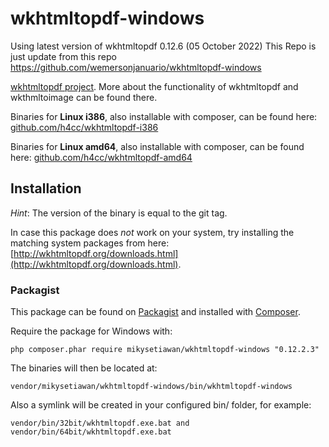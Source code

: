 wkhtmltopdf-windows
================
Using latest version of wkhtmltopdf 0.12.6 (05 October 2022)
This Repo is just update from this repo https://github.com/wemersonjanuario/wkhtmltopdf-windows

[wkhtmltopdf project](http://wkhtmltopdf.org/).
More about the functionality of wkhtmltopdf and wkthmltoimage can be found there.

Binaries for __Linux i386__, also installable with composer, can be found here: [github.com/h4cc/wkhtmltopdf-i386](https://github.com/h4cc/wkhtmltopdf-i386)

Binaries for __Linux amd64__, also installable with composer, can be found here: [github.com/h4cc/wkhtmltopdf-amd64](https://github.com/h4cc/wkhtmltopdf-amd64)

## Installation

_Hint_:
The version of the binary is equal to the git tag.

In case this package does _not_ work on your system, try installing the matching system packages from here: [http://wkhtmltopdf.org/downloads.html](http://wkhtmltopdf.org/downloads.html).

### Packagist

This package can be found on [Packagist](http://packagist.org) and installed with [Composer](https://getcomposer.org/).

Require the package for Windows with:

    php composer.phar require mikysetiawan/wkhtmltopdf-windows "0.12.2.3"


The binaries will then be located at:

    vendor/mikysetiawan/wkhtmltopdf-windows/bin/wkhtmltopdf-windows

Also a symlink will be created in your configured bin/ folder, for example:

    vendor/bin/32bit/wkhtmltopdf.exe.bat and vendor/bin/64bit/wkhtmltopdf.exe.bat